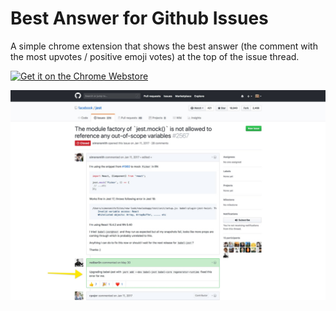 # Best Answer for Github Issues

A simple chrome extension that shows the best answer (the comment with the most upvotes / positive emoji votes) at the top of the issue thread.

[![Get it on the Chrome Webstore](https://developer.chrome.com/webstore/images/ChromeWebStore_BadgeWBorder_v2_206x58.png)](https://chrome.google.com/webstore/detail/github-best-answer/dhdjihonkjnoeefblfkomcibhmefgiah)

![Screenshot](https://github.com/jaydenwindle/github-best-answer/raw/master/screenshot.jpg "The extension in action")
